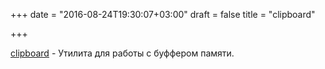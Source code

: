 +++
date = "2016-08-24T19:30:07+03:00"
draft = false
title = "clipboard"

+++

<p><a href="https://github.com/atotto/clipboard">clipboard</a>&nbsp;- Утилита для работы с буффером памяти.</p>

